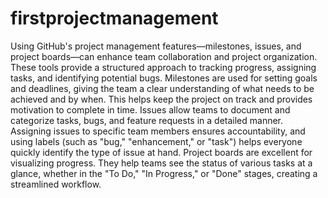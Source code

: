 # firstprojectmanagement

Using GitHub's project management features—milestones, issues, and project boards—can  enhance team collaboration and project organization. These tools provide a structured approach to tracking progress, assigning tasks, and identifying potential bugs.
Milestones are used for setting goals and deadlines, giving the team a clear understanding of what needs to be achieved and by when. This helps keep the project on track and provides motivation to complete in time.
Issues allow teams to document and categorize tasks, bugs, and feature requests in a detailed manner.  Assigning issues to specific team members ensures accountability, and using labels (such as "bug," "enhancement," or "task") helps everyone quickly identify the type of issue at hand. 
Project boards are excellent for visualizing progress. They help teams see the status of various tasks at a glance, whether in the "To Do," "In Progress," or "Done" stages, creating a streamlined workflow.
